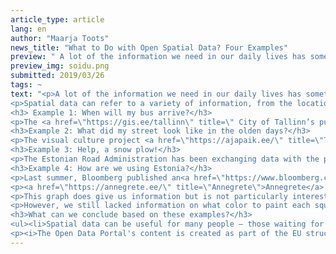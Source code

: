 ```yaml
---
article_type: article
lang: en
author: "Maarja Toots"
news_title: "What to Do with Open Spatial Data? Four Examples"
preview: " A lot of the information we need in our daily lives has something to do with space or location. What’s the weather in Northern Estonia today? When will the next tram leave my station? What route should I take for work on a snowy day?"
preview_img: soidu.png
submitted: 2019/03/26
tags: ~
text: "<p>A lot of the information we need in our daily lives has something to do with space or location. What’s the weather in Northern Estonia today? When will the next tram leave my station? What route should I take for work on a snowy day? </p>
<p>Spatial data can refer to a variety of information, from the location of roads, cities and forests on a map up to the exact geographic coordinates of a specific object, such as the nearest shop or café. Since spatial data is vitally important for us, it is deemed one of the most valuable kinds of data with a huge reuse potential (see, for example, <a href=\"https://www.gov.uk/government/publications/open-data-charter/g8-open-data-charter-and-technical-annex\" title=\"G8 Open Data Charter\">G8 Open Data Charter</a>, or <a href=\"https://joinup.ec.europa.eu/sites/default/files/document/2014-06/ISA%20Programme%20-%202014%20-%20Report%20on%20high-value%20datasets%20from%20EU%20institutions.pdf\" title=\"European Commission 2014\">European Commission 2014</a>). Investments in spatial data are considered profitable to the extent that the UK hopes to <a href=\"https://www.ft.com/content/f337e75a-b4df-11e8-bbc3-ccd7de085ffe\" title=\" unlock up to £11 billion worth of economic value annually \"> unlock up to £11 billion worth of economic value annually </a> by increasing the use of geospatial data.</p><p> In Estonia, public access to spatial data is constantly improving and location-based data has already been put to good use. Let’s look at four real-life examples (though it must be said the last one has so far only remained an idea – we’ll explain why).</p>
<h3> Example 1: When will my bus arrive?</h3>
<p>The <a href=\"https://gis.ee/tallinn\" title=\" City of Tallinn’s public transportation map\">City of Tallinn’s public transportation map</a> shows data on the location of all public transport stops and vehicles in real time. As a citizen, this allows me to receive real-time information on when the bus will reach my stop or where a trolleybus seems to have come off the wires. The data are updated every five seconds and a click on a bus on the interactive map shows me the <a href=\"https://transport.tallinn.ee/\" title=\"schedule\">schedule</a> of this bus line on the website of the Tallinn Transport Department (that’s also one of the map’s data sources). Users can choose to display the map either on HERE maps or Google’s base map.</p><p><img src=\"/img/blogi/blogposts/soidu.png\" style=\"width: 70%;\"></p><p><em>Source: screenshot from https://gis.ee/tallinn</em></p>
<h3>Example 2: What did my street look like in the olden days?</h3>
<p>The visual culture project <a href=\"https://ajapaik.ee/\" title=\"Timepatch\">Timepatch</a> (Ajapaik) driven by private initiative and enthusiasm, combines data from public sector databases (e.g. the <a href=\"https://www.muis.ee/\" title=\"Information System of Museums\">Information System of Museums</a>) as well as citizen-sourced photos and geo-data on a single map with the aim to capture the appearance of different buildings and locations throughout years and decades. If you live in an historic building, you can look up your house on the Timepatch map and see what it looked like 70 years ago. You can also take a quick photo of your street today, upload it and compare it to historical shots of the same place. Timepatch also includes a good number of photos about historical events, geo-tagged with the help of users. Want to see what an election poster on the window of a mall in Põlva looked like in 1989? Go and see!</p>
<h3>Example 3: Help, a snow plow!</h3>
<p>The Estonian Road Administration has been exchanging data with the popular drivers’ assistant <a href=\"https://www.waze.com/livemap\" title=\"Waze\">Waze</a> for more than four years. Thanks to the Road Administration’s data, Waze users know where streets are blocked or which roads are likely to be slippery on a winter morning. Since last winter, Waze users can also see Road Administration’s data about the location of slow-moving snow plows within a kilometer in real time. This allows the driver to pick another route and <a href=\"https://forte.delfi.ee/news/digi/wazei-hoiatusi-naitab-nuud-ka-tark-tee-portaalis?id=84813313\" title=\" reduces the need for dangerous overtaking \"> reduces the need for dangerous overtaking</a>. All this is possible thanks to their cooperation with the company Ecofleet, whose GPS tracking solution enables to monitor the movement of snow plows and spreaders. Data also moves the other way from Waze to the Road Administration. As one of the most recent developments, the warnings on <a href=\"https://www.mnt.ee/et/uudised/wazei-lisatud-liiklejate-hoiatused-jouavad-ka-tark-tee-portaali\" title=\"bad road and weather conditions\">bad road and weather conditions</a> that users submit to Waze can now also be seen on the Road Administration’s map application <a href=\"https://tarktee.ee/#/et\" title=\"Tark tee\">Tark tee</a>.</p>
<h3>Example 4: How are we using Estonia?</h3>
<p>Last summer, Bloomberg published an<a href=\"https://www.bloomberg.com/graphics/2018-us-land-use/\" title=\" article enriched with captivating visuals \"> article enriched with captivating visuals </a> about land use in the United States:</p><p><img src=\"/img/blogi/blogposts/map.png\" style=\"width: 70%;\"></p><p><em>Source: <a href=\"https://www.bloomberg.com/graphics/2018-us-land-use/\" title=\"Bloomberg\">Bloomberg</a>.</em>
<p><a href=\"https://annegrete.ee/\" title=\"Annegrete\">Annegrete</a> wanted to compile a similar overview of land use in Estonia. In order to do this, she needed to take a map of Estonia, divide it into squares and paint it based on the use of each piece of land. As the first step, Annegrete had a look at the Land Board’s land cadaster data, which contains information about the land use category of each cadaster. She found out that as much as 88 percent of Estonia is the so-called ‘profit-yielding land’ (land that can be used for agricultural production or forestry). Based on these data, she could draw a graph like this:</p><p><img src=\"/img/blogi/blogposts/maaamet.png\" style=\"width: 70%;\"></p><p><em>Source: <a href=\"https://geoportaal.maaamet.ee/index.php?lang_id=1&page_id=506&type=ky_so_ha&year=2019&month=2&group=0\" title=\"Estonian Land Board\">Estonian Land Board</a></em></p>
<p>This graph does give us information but is not particularly interesting even if you put it on a map. What we needed is more detailed information on which part of this land is forests, which part is agricultural land, what is being grown there and how it is distributed all over Estonia. For this, we also needed data from <a href=\"http://andmebaas.stat.ee/Index.aspx?DataSetCode=KK07#\" title=\"Statistics Estonia\">Statistics Estonia</a>. We learned that about two thirds of the profit-yielding land is actually forests and one third is crop and grassland. Now we could enhance the graph with more detailed information.</p>
<p>However, we still lacked information on what color to paint each square on the map of Estonia. We therefore need more detailed information on land use at the level of a single cadaster. Now the bad news – even when we combine the existing open data from the Land Board and Statistics Estonia we are not able to visualize land use the way Bloomberg did because data at this level of detail is simply not there. So, instead of a colorful map, we ended up with this lonely sad bar on a graph.</p>
<h3>What can we conclude based on these examples?</h3>
<ul><li>Spatial data can be useful for many people – those waiting for a bus, those interested in photography or simply citizens curious about the world around them.</li><li>Spatial data tends to be the most useful when you put it on a map.</li><li> In order to make useful maps, we need data at sufficient level of detail. Although public access to open spatial data has greatly improved in Estonia, not all good ideas can yet be put into practice due to lack of data.</li><li>The really valuable solutions are those that are co-created by various stakeholders, for instance when data from different sources are published on the same map and when public organizations, companies and citizens amicably share data and platforms.</li></ul>
<p><i>The Open Data Portal's content is created as part of the EU structural funds' programme "Raising Public Awareness about the Information Society" financed through the EU Regional Development Fund. The project is implemented by Open Knowledge Estonia.</i></p>"
---
```

